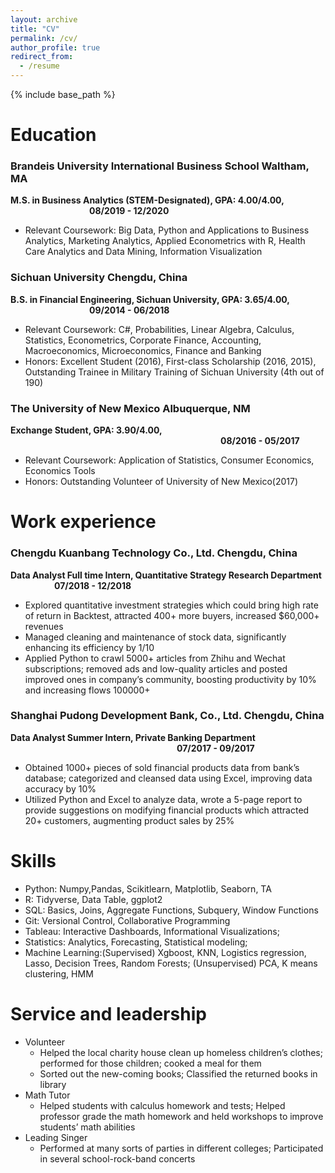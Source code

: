 ```yaml
---
layout: archive
title: "CV"
permalink: /cv/
author_profile: true
redirect_from:
  - /resume
---
```


{% include base_path %}

Education
======
### Brandeis University International Business School                                                             Waltham, MA
**M.S. in Business Analytics (STEM-Designated), GPA: 4.00/4.00, &#8195;&#8195;&#8195;&#8195;&#8195;&#8195;&#8195;&#8195;&#8195;08/2019 - 12/2020** 
  * Relevant Coursework: Big Data, Python and Applications to Business Analytics, Marketing Analytics, Applied Econometrics with R, Health Care Analytics and Data Mining, Information Visualization
 
### Sichuan University                                                                                         Chengdu, China                                                                                                    
**B.S. in Financial Engineering, Sichuan University, GPA: 3.65/4.00, &#8195;&#8195;&#8195;&#8195;&#8195;&#8195;&#8195;&#8195;&#8195;09/2014 - 06/2018**
  * Relevant Coursework: C#, Probabilities, Linear Algebra, Calculus, Statistics, Econometrics, Corporate Finance, Accounting, Macroeconomics, Microeconomics, Finance and Banking
  * Honors: Excellent Student (2016), First-class Scholarship (2016, 2015), Outstanding Trainee in Military Training of Sichuan University (4th out of 190)

### The University of New Mexico                                                                  Albuquerque, NM
**Exchange Student, GPA: 3.90/4.00, &#8195;&#8195;&#8195;&#8195;&#8195;&#8195;&#8195;&#8195;&#8195;&#8195;&#8195;&#8195;&#8195;&#8195;&#8195;&#8195;&#8195;&#8195;&#8195;&#8195;&#8195;&#8195;&#8195;&#8195;08/2016 - 05/2017**
  * Relevant Coursework: Application of Statistics, Consumer Economics, Economics Tools
  * Honors: Outstanding Volunteer of University of New Mexico(2017)

Work experience
======
### Chengdu Kuanbang Technology Co., Ltd. Chengdu, China
**Data Analyst Full time Intern, Quantitative Strategy Research Department	&#8195;&#8195;&#8195;&#8195;&#8195;07/2018 - 12/2018**
  * Explored quantitative investment strategies which could bring high rate of return in Backtest, attracted 400+ more buyers, increased $60,000+ revenues 
  * Managed  cleaning and maintenance of stock data, significantly enhancing its efficiency by 1/10
  * Applied Python to crawl 5000+ articles from Zhihu and Wechat subscriptions; removed ads and low-quality articles and posted improved ones in company’s community, boosting productivity by 10% and increasing flows 100000+ 

### Shanghai Pudong Development Bank, Co., Ltd.   Chengdu, China
**Data Analyst Summer Intern, Private Banking Department &#8195;&#8195;&#8195;&#8195;&#8195;&#8195;&#8195;&#8195;&#8195;&#8195;&#8195;&#8195;&#8195;&#8195;&#8195;&#8195;&#8195;&#8195;&#8195;07/2017 - 09/2017**
  * Obtained 1000+ pieces of sold financial products data from bank’s database; categorized and cleansed data using Excel, improving data accuracy by 10%
  * Utilized Python and Excel to analyze data, wrote a 5-page report to provide suggestions on modifying financial products which attracted 20+ customers, augmenting product sales by 25%
  
Skills
======
* Python: Numpy,Pandas, Scikitlearn, Matplotlib, Seaborn, TA
* R: Tidyverse, Data Table, ggplot2
* SQL: Basics, Joins, Aggregate Functions, Subquery, Window Functions
* Git: Versional Control, Collaborative Programming
* Tableau: Interactive Dashboards, Informational Visualizations;
* Statistics: Analytics, Forecasting, Statistical modeling;
* Machine Learning:(Supervised) Xgboost, KNN, Logistics regression, Lasso, Decision Trees, Random Forests; (Unsupervised) PCA, K means clustering, HMM
  
Service and leadership
======
* Volunteer
  * Helped the local charity house clean up homeless children’s clothes; performed for those children; cooked a meal for them
  * Sorted out the new-coming books; Classified the returned books in library
* Math Tutor
  * Helped students with calculus homework and tests; Helped professor grade the math homework and held workshops to improve students’ math abilities
* Leading Singer
  * Performed at many sorts of parties in different colleges; Participated in several school-rock-band concerts
